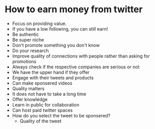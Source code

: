 # How to earn money from twitter
* Focus on providing value.
* If you have a low following, you can still earn!
* Be authentic
* Be super niche
* Don't promote something you don't know
* Do your research
* Improve quality of connections with people rather than asking for promotions
* Always check if the respective companies are serious or not
* We have the upper hand if they offer
* Engage with their tweets and products
* Can make sponsered videos
* Quality matters
* It does not have to take a long time
* Offer knowledge
* Learn in public for collaboration
* Can host paid twitter spaces
* How do you select the tweet to be sponsered?
     * Quality of the tweet
